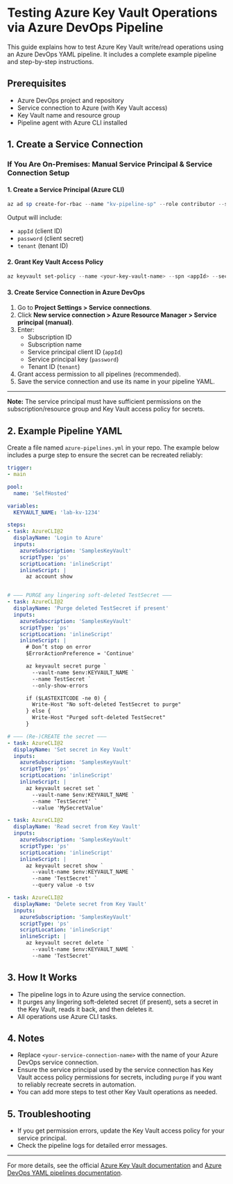 # Testing Azure Key Vault Operations via Azure DevOps Pipeline

This guide explains how to test Azure Key Vault write/read operations using an Azure DevOps YAML pipeline. It includes a complete example pipeline and step-by-step instructions.

## Prerequisites
- Azure DevOps project and repository
- Service connection to Azure (with Key Vault access)
- Key Vault name and resource group
- Pipeline agent with Azure CLI installed

## 1. Create a Service Connection

### If You Are On-Premises: Manual Service Principal & Service Connection Setup

#### 1. Create a Service Principal (Azure CLI)
```powershell
az ad sp create-for-rbac --name "kv-pipeline-sp" --role contributor --scopes /subscriptions/<your-subscription-id>
```
Output will include:
- `appId` (client ID)
- `password` (client secret)
- `tenant` (tenant ID)

#### 2. Grant Key Vault Access Policy
```powershell
az keyvault set-policy --name <your-key-vault-name> --spn <appId> --secret-permissions get list set delete purge
```

#### 3. Create Service Connection in Azure DevOps
1. Go to **Project Settings > Service connections**.
2. Click **New service connection > Azure Resource Manager > Service principal (manual)**.
3. Enter:
   - Subscription ID
   - Subscription name
   - Service principal client ID (`appId`)
   - Service principal key (`password`)
   - Tenant ID (`tenant`)
4. Grant access permission to all pipelines (recommended).
5. Save the service connection and use its name in your pipeline YAML.

---
**Note:** The service principal must have sufficient permissions on the subscription/resource group and Key Vault access policy for secrets.

## 2. Example Pipeline YAML
Create a file named `azure-pipelines.yml` in your repo. The example below includes a purge step to ensure the secret can be recreated reliably:

```yaml
trigger:
- main

pool:
  name: 'SelfHosted'

variables:
  KEYVAULT_NAME: 'lab-kv-1234'

steps:
- task: AzureCLI@2
  displayName: 'Login to Azure'
  inputs:
    azureSubscription: 'SamplesKeyVault'
    scriptType: 'ps'
    scriptLocation: 'inlineScript'
    inlineScript: |
      az account show


# ——— PURGE any lingering soft‑deleted TestSecret ———
- task: AzureCLI@2
  displayName: 'Purge deleted TestSecret if present'
  inputs:
    azureSubscription: 'SamplesKeyVault'
    scriptType: 'ps'
    scriptLocation: 'inlineScript'
    inlineScript: |
      # Don’t stop on error
      $ErrorActionPreference = 'Continue'

      az keyvault secret purge `
        --vault-name $env:KEYVAULT_NAME `
        --name TestSecret `
        --only-show-errors

      if ($LASTEXITCODE -ne 0) {
        Write-Host "No soft‑deleted TestSecret to purge"
      } else {
        Write-Host "Purged soft‑deleted TestSecret"
      }

# ——— (Re‑)CREATE the secret ———
- task: AzureCLI@2
  displayName: 'Set secret in Key Vault'
  inputs:
    azureSubscription: 'SamplesKeyVault'
    scriptType: 'ps'
    scriptLocation: 'inlineScript'
    inlineScript: |
      az keyvault secret set `
        --vault-name $env:KEYVAULT_NAME `
        --name 'TestSecret' `
        --value 'MySecretValue'

- task: AzureCLI@2
  displayName: 'Read secret from Key Vault'
  inputs:
    azureSubscription: 'SamplesKeyVault'
    scriptType: 'ps'
    scriptLocation: 'inlineScript'
    inlineScript: |
      az keyvault secret show `
        --vault-name $env:KEYVAULT_NAME `
        --name 'TestSecret' `
        --query value -o tsv

- task: AzureCLI@2
  displayName: 'Delete secret from Key Vault'
  inputs:
    azureSubscription: 'SamplesKeyVault'
    scriptType: 'ps'
    scriptLocation: 'inlineScript'
    inlineScript: |
      az keyvault secret delete `
        --vault-name $env:KEYVAULT_NAME `
        --name 'TestSecret'

```

## 3. How It Works
- The pipeline logs in to Azure using the service connection.
- It purges any lingering soft-deleted secret (if present), sets a secret in the Key Vault, reads it back, and then deletes it.
- All operations use Azure CLI tasks.

## 4. Notes
- Replace `<your-service-connection-name>` with the name of your Azure DevOps service connection.
- Ensure the service principal used by the service connection has Key Vault access policy permissions for secrets, including `purge` if you want to reliably recreate secrets in automation.
- You can add more steps to test other Key Vault operations as needed.

## 5. Troubleshooting
- If you get permission errors, update the Key Vault access policy for your service principal.
- Check the pipeline logs for detailed error messages.

---
For more details, see the official [Azure Key Vault documentation](https://learn.microsoft.com/en-us/azure/key-vault/general/overview) and [Azure DevOps YAML pipelines documentation](https://learn.microsoft.com/en-us/azure/devops/pipelines/yaml-schema).
